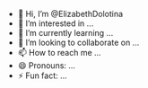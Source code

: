 - 👋 Hi, I’m @ElizabethDolotina
- 👀 I’m interested in ...
- 🌱 I’m currently learning ...
- 💞️ I’m looking to collaborate on ...
- 📫 How to reach me ...
- 😄 Pronouns: ...
- ⚡ Fun fact: ...

<!---
ElizabethDolotina/ElizabethDolotina is a ✨ special ✨ repository because its `README.md` (this file) appears on your GitHub profile.
You can click the Preview link to take a look at your changes.
--->

